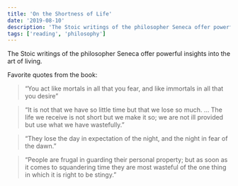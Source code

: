 ```yaml
---
title: 'On the Shortness of Life'
date: '2019-08-10'
description: 'The Stoic writings of the philosopher Seneca offer powerful insights into the art of living.'
tags: ['reading', 'philosophy']
---
```


The Stoic writings of the philosopher Seneca offer powerful insights into the art of living.

Favorite quotes from the book:

> “You act like mortals in all that you fear, and like immortals in all that you desire”

> “It is not that we have so little time but that we lose so much. ... The life we receive is not short but we make it so; we are not ill provided but use what we have wastefully.”

> “They lose the day in expectation of the night, and the night in fear of the dawn.”

> “People are frugal in guarding their personal property; but as soon as it comes to squandering time they are most wasteful of the one thing in which it is right to be stingy.”
